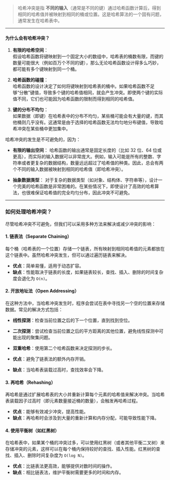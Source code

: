 
> 哈希冲突是指 **不同的输入**（通常是不同的键）通过哈希函数计算后，得到相同的哈希值并被映射到相同的桶或位置。这是哈希算法的一个固有问题，通常发生在哈希表中。

---

#### **为什么会有哈希冲突？**

1. **有限的哈希空间**：  
   假设哈希函数将键映射到一个固定大小的数组中，哈希表的桶数有限，而键的数量可能很大（例如百万个不同的键），那么无论哈希函数设计得多么巧妙，都可能有多个键映射到同一个桶。

2. **哈希函数的碰撞**：  
   哈希函数的设计决定了如何将键映射到哈希表的桶中。如果哈希函数不足够“分散”键值，导致多个键的哈希值相同，就会产生冲突。即使两个键的实际值不同，它们也可能因为哈希函数的限制而得到相同的哈希值。

3. **键的分布不均匀**：  
   如果数据（即键）在哈希表中的分布不均匀，某些桶可能会有大量的键，而其他桶则几乎没有。这通常是由于选择的哈希函数无法均匀地分布键值，导致哈希冲突在某些桶中更加集中。

哈希冲突的发生是不可避免的，因为：

- **有限的输出空间**：
哈希函数的输出通常是固定长度的（比如 32 位、64 位或更高），而实际的输入数据可以非常庞大。例如，输入可能是所有的整数、字符串或者更复杂的数据结构，数量远远超过了哈希值的种类。因此，总会有两个不同的输入数据被映射到相同的哈希值（即哈希冲突）。

- **抽象数据类型**：
对于复杂的数据类型（如对象、结构体、字符串等），设计一个完美的哈希函数是非常困难的。在某些情况下，即使设计了高效的哈希算法，也很难保证哈希值的完全均匀分布，因此冲突不可避免。

---

### **如何处理哈希冲突？**

尽管哈希冲突不可避免，但我们可以采用多种方法来解决或减少冲突的影响：

#### 1. **链表法（Separate Chaining）**

每个桶（哈希表的一个位置）存储一个链表，所有映射到相同哈希值的元素都放在这个链表中。虽然哈希冲突发生，但可以通过遍历链表来解决。
  
- **优点**：简单易懂，适用于动态扩容。
- **缺点**：性能取决于链表的长度，如果链表较长，查找、插入、删除的时间复杂度会退化为 `O(n)`。

#### 2. **开放地址法（Open Addressing）**

在这种方法中，当哈希冲突发生时，程序会尝试在表中寻找另一个空的位置来存储数据。常见的解决方式包括：
- **线性探测**：检查当前位置之后的下一个位置，直到找到空位。
- **二次探测**：尝试检查当前位置之后的平方距离的其他位置，避免线性探测中可能出现的聚集问题。
- **双重哈希**：使用第二个哈希函数来决定探测的步长。

- **优点**：避免了链表法的额外内存开销。
- **缺点**：当哈希表装载过高时，查找效率会下降。

#### 3. **再哈希（Rehashing）**

再哈希是通过扩展哈希表的大小并重新计算每个元素的哈希值来解决冲突。当哈希表装载因子过高时（即元素数量接近桶的数量），会触发再哈希过程。

- **优点**：能够有效减少冲突，提高性能。
- **缺点**：再哈希时会涉及到大量的重新计算和内存分配，可能导致性能下降。

#### 4. **使用平衡树（如红黑树）**

在哈希表中，如果某个桶的冲突过多，可以使用红黑树（或者其他平衡二叉树）来存储冲突的元素，这样可以在每个桶内保持较好的查找、插入性能。红黑树的查找、插入、删除时间复杂度为 `O(log N)`。

- **优点**：比链表法更高效，能够提供对数时间的操作。
- **缺点**：相比链表法，维护平衡树需要更多的时间和内存。